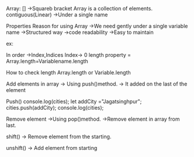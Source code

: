 Array:
[] ->Squareb bracket Array is a collection of elements. contiguous(Linear) ->Under a single name

Properties
Reason for using Array
->We need gently under a single variable name ->Structured way ->code readability ->Easy to maintain

ex:

In order ->Index,Indices
Index-> 0 length property = Array.length=Variablename.length

How to check length
Array.length or Variable.length

Add elements in array
-> Using push()method. -> It added on the last of the element

Push()
console.log(cities); let addCity ="Jagatsinghpur"; cities.push(addCity); console.log(cities);

Remove element
->Using pop()method. ->Remove element in array from last.

shift()
-> Remove element from the starting.

unshift()
-> Add element from starting